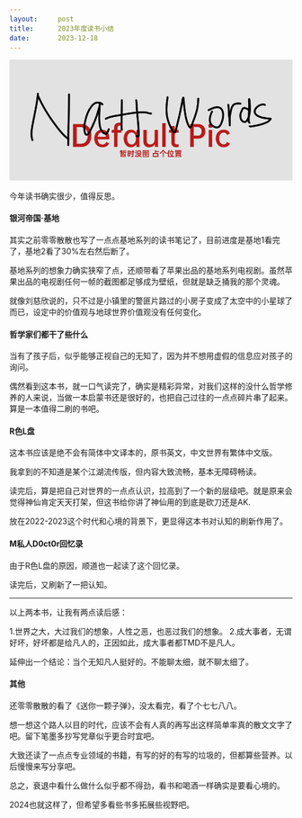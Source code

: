 ```yaml
---
layout:     post
title:      2023年度读书小结
date:       2023-12-18
---
```

![没图](/images/pic_holder.jpg)

今年读书确实很少，值得反思。

#### 银河帝国·基地

其实之前零零散散也写了一点点基地系列的读书笔记了，目前进度是基地1看完了，基地2看了30%左右然后断了。

基地系列的想象力确实狭窄了点，还顺带看了苹果出品的基地系列电视剧。虽然苹果出品的电视剧任何一帧的截图都足够成为壁纸，但就是缺乏捅我的那个灵魂。

就像刘慈欣说的，只不过是小镇里的警匪片路过的小房子变成了太空中的小星球了而已，设定中的价值观与地球世界价值观没有任何变化。

#### 哲学家们都干了些什么

当有了孩子后，似乎能够正视自己的无知了，因为并不想用虚假的信息应对孩子的询问。

偶然看到这本书，就一口气读完了，确实是精彩异常，对我们这样的没什么哲学修养的人来说，当做一本启蒙书还是很好的，也把自己过往的一点点碎片串了起来。算是一本值得二刷的书吧。

#### R色L盘

这本书应该是绝不会有简体中文译本的，原书英文，中文世界有繁体中文版。

我拿到的不知道是某个江湖流传版，但内容大致流畅，基本无障碍畅读。

读完后，算是把自己对世界的一点点认识，拉高到了一个新的层级吧。就是原来会觉得神仙肯定天天打架，但这书给你讲了神仙用的到底是砍刀还是AK. 

放在2022-2023这个时代和心境的背景下，更显得这本书对认知的刷新作用了。

#### M私人D0ct0r回忆录

由于R色L盘的原因，顺道也一起读了这个回忆录。

读完后，又刷新了一把认知。

---
以上两本书，让我有两点读后感：

1.世界之大，大过我们的想象，人性之恶，也恶过我们的想象。
2.成大事者，无谓好坏，好坏都是给凡人的，正因如此，成大事者都TMD不是凡人。

延伸出一个结论：当个无知凡人挺好的。不能聊太细，就不聊太细了。

#### 其他

还零零散散的看了《送你一颗子弹》，没太看完，看了个七七八八。

想一想这个路人以目的时代，应该不会有人真的再写出这样简单率真的散文文字了吧。留下笔墨多抄写党章似乎更合时宜吧。

大致还读了一点点专业领域的书籍，有写的好的有写的垃圾的，但都算些营养。以后慢慢来写分享吧。

总之，衰退中看什么做什么似乎都不得劲，看书和喝酒一样确实是要看心境的。

2024也就这样了，但希望多看些书多拓展些视野吧。